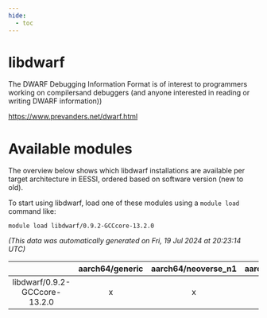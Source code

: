 ```yaml
---
hide:
  - toc
---
```


libdwarf
========


The DWARF Debugging Information Format is of interest to programmers working on compilersand debuggers (and anyone interested in reading or writing DWARF information))

https://www.prevanders.net/dwarf.html
# Available modules


The overview below shows which libdwarf installations are available per target architecture in EESSI, ordered based on software version (new to old).

To start using libdwarf, load one of these modules using a `module load` command like:

```shell
module load libdwarf/0.9.2-GCCcore-13.2.0
```

*(This data was automatically generated on Fri, 19 Jul 2024 at 20:23:14 UTC)*  

| |aarch64/generic|aarch64/neoverse_n1|aarch64/neoverse_v1|x86_64/generic|x86_64/amd/zen2|x86_64/amd/zen3|x86_64/intel/haswell|x86_64/intel/skylake_avx512|
| :---: | :---: | :---: | :---: | :---: | :---: | :---: | :---: | :---: |
|libdwarf/0.9.2-GCCcore-13.2.0|x|x|x|x|x|x|x|x|
